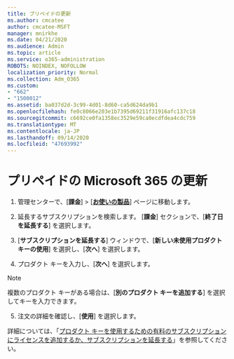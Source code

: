 ```yaml
---
title: プリペイドの更新
ms.author: cmcatee
author: cmcatee-MSFT
manager: mnirkhe
ms.date: 04/21/2020
ms.audience: Admin
ms.topic: article
ms.service: o365-administration
ROBOTS: NOINDEX, NOFOLLOW
localization_priority: Normal
ms.collection: Adm_O365
ms.custom:
- "662"
- "1500012"
ms.assetid: ba037d2d-3c99-4d01-8d60-ca5d624da9b1
ms.openlocfilehash: fe0c8066e203e1b7395d69211f31916afc137c18
ms.sourcegitcommit: c6692ce0fa1358ec3529e59ca0ecdfdea4cdc759
ms.translationtype: MT
ms.contentlocale: ja-JP
ms.lasthandoff: 09/14/2020
ms.locfileid: "47693992"
---
```

# <a name="prepaid-microsoft-365-renewal"></a>プリペイドの Microsoft 365 の更新

1. 管理センターで、[**課金**] \> [**[お使いの製品](https://go.microsoft.com/fwlink/p/?linkid=842054)**] ページに移動します。

2. 延長するサブスクリプションを検索します。 [**課金**] セクションで、[**終了日を延長する**] を選択します。

3. [**サブスクリプションを延長する**] ウィンドウで、[**新しい未使用プロダクト キーの使用**] を選択し、[**次へ**] を選択します。

4. プロダクト キーを入力し、[**次へ**] を選択します。

> [!NOTE]
> 複数のプロダクト キーがある場合は、[**別のプロダクト キーを追加する**] を選択してキーを入力できます。

5. 注文の詳細を確認し、[**使用**] を選択します。

詳細については、「[プロダクト キーを使用するための有料のサブスクリプションにライセンスを追加するか、サブスクリプションを延長する](https://docs.microsoft.com/microsoft-365/commerce/licenses/add-licenses-using-product-key)」を参照してください。